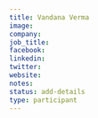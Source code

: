 ```yaml
---
title: Vandana Verma
image:
company:
job_title:
facebook:
linkedin:
twitter:
website:
notes:
status: add-details
type: participant
---
```


<!-- put more details about participant here -->